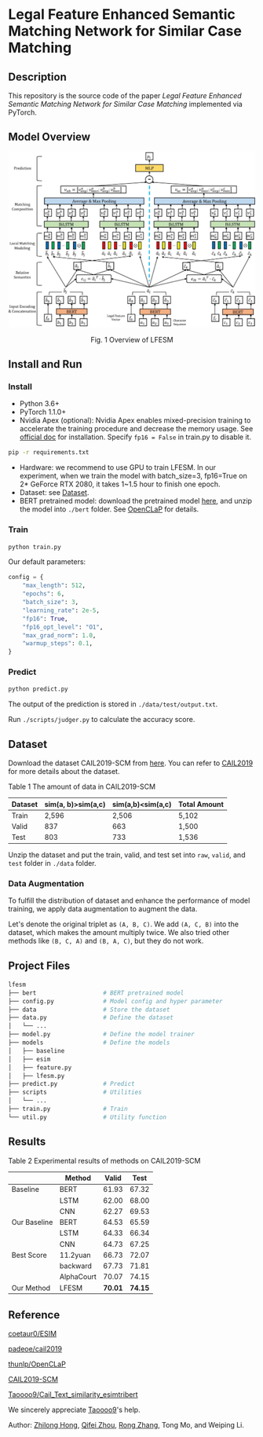 # Legal Feature Enhanced Semantic Matching Network for Similar Case Matching

## Description

This repository is the source code of the paper *Legal Feature Enhanced Semantic Matching Network for Similar Case Matching* implemented via PyTorch.

## Model Overview

<img src="doc/model.jpg" alt="Model"/>

<p style='text-align: center'> Fig. 1 Overview of LFESM</p>

## Install and Run

### Install

* Python 3.6+
* PyTorch 1.1.0+
* Nvidia Apex (optional): Nvidia Apex enables mixed-precision training to accelerate the training procedure and decrease the memory usage. See [official doc](https://github.com/NVIDIA/apex) for installation. Specify `fp16 = False` in train.py to disable it.

```bash
pip -r requirements.txt
```

* Hardware: we recommend to use GPU to train LFESM. In our experiment, when we train the model with batch_size=3, fp16=True on 2\* GeForce RTX 2080, it takes 1~1.5 hour to finish one epoch.
* Dataset: see [Dataset](#dataset).
* BERT pretrained model: download the pretrained model [here](https://thunlp.s3.cn-north-1.amazonaws.com.cn/plm/ms.zip), and unzip the model into `./bert` folder. See [OpenCLaP](https://github.com/thunlp/OpenCLaP) for details.

### Train

```bash
python train.py
```

Our default parameters:

```python
config = {
    "max_length": 512,
    "epochs": 6,
    "batch_size": 3,
    "learning_rate": 2e-5,
    "fp16": True,
    "fp16_opt_level": "O1",
    "max_grad_norm": 1.0,
    "warmup_steps": 0.1,
}
```

### Predict

```bash
python predict.py
```

The output of the prediction is stored in `./data/test/output.txt`.

Run `./scripts/judger.py` to calculate the accuracy score.

## Dataset

Download the dataset CAIL2019-SCM from [here](https://cail.oss-cn-qingdao.aliyuncs.com/cail2019/CAIL2019-SCM.zip). You can refer to [CAIL2019](https://github.com/china-ai-law-challenge/CAIL2019/tree/master/scm) for more details about the dataset.

Table 1 The amount of data in CAIL2019-SCM

| Dataset | sim(a, b)>sim(a,c)​ | sim(a,b)<sim(a,c)​ | Total Amount |
| ------- | ------------------ | ----------------- | ------------ |
| Train   | 2,596              | 2,506             | 5,102        |
| Valid   | 837                | 663               | 1,500        |
| Test    | 803                | 733               | 1,536        |

Unzip the dataset and put the train, valid, and test set into `raw`, `valid`, and `test` folder in `./data` folder.

### Data Augmentation

To fulfill the distribution of dataset and enhance the performance of model training, we apply data augmentation to augment the data. 

Let's denote the original triplet as `(A, B, C)`. We add `(A, C, B)` into the dataset, which makes the amount multiply twice. We also tried other methods like `(B, C, A)` and `(B, A, C)`, but they do not work.

## Project Files

```bash
lfesm
├── bert                   # BERT pretrained model
├── config.py              # Model config and hyper parameter
├── data                   # Store the dataset
├── data.py                # Define the dataset
│   └── ...
├── model.py               # Define the model trainer
├── models                 # Define the models
│   ├── baseline
│   ├── esim
│   ├── feature.py
│   ├── lfesm.py
├── predict.py             # Predict
├── scripts	               # Utilities
│   └── ...
├── train.py               # Train
└── util.py                # Utility function
```

## Results

Table 2 Experimental results of methods on CAIL2019-SCM

|              | Method     | Valid     | Test      |
| ------------ | ---------- | --------- | --------- |
| Baseline     | BERT       | 61.93     | 67.32     |
|              | LSTM       | 62.00     | 68.00     |
|              | CNN        | 62.27     | 69.53     |
| Our Baseline | BERT       | 64.53     | 65.59     |
|              | LSTM       | 64.33     | 66.34     |
|              | CNN        | 64.73     | 67.25     |
| Best Score   | 11.2yuan   | 66.73     | 72.07     |
|              | backward   | 67.73     | 71.81     |
|              | AlphaCourt | 70.07     | 74.15     |
| Our Method   | LFESM      | **70.01** | **74.15** |

## Reference

[coetaur0/ESIM](https://github.com/coetaur0/ESIM)

[padeoe/cail2019](https://github.com/padeoe/cail2019)

[thunlp/OpenCLaP](https://github.com/thunlp/OpenCLaP)

[CAIL2019-SCM](https://github.com/china-ai-law-challenge/CAIL2019/tree/master/scm)

[Taoooo9/Cail_Text_similarity_esimtribert](https://github.com/Taoooo9/Cail_Text_similarity_esimtribert)

We sincerely appreciate [Taoooo9](https://github.com/Taoooo9)'s help.



Author: [Zhilong Hong](https://github.com/Thesharing), [Qifei Zhou](https://github.com/Mrzhouqifei), [Rong Zhang](https://github.com/rzhangpku), Tong Mo, and Weiping Li.
